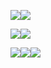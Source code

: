 <img src="https://img.shields.io/badge/Java-FF7800?style=flat-square&logo=Java&logoColor=white"/><img src="https://img.shields.io/badge/Python-3776AB?style=flat-square&logo=Python&logoColor=white"/>

<img src="https://img.shields.io/badge/Django-092E20?style=flat-square&logo=Django&logoColor=white"/><img src="https://img.shields.io/badge/SpringBoot-6DB33F?style=flat-square&logo=SpringBoot&logoColor=white"/>

<img src="https://img.shields.io/badge/JavaScript-F7DF1E?style=flat-square&logo=JavaScript&logoColor=black"/><img src="https://img.shields.io/badge/CSS-F43059?style=flat-square&logo=CSS&logoColor=white"/><img src="https://img.shields.io/badge/HTML-E34F26?style=flat-square&logo=HTML&logoColor=white"/>
